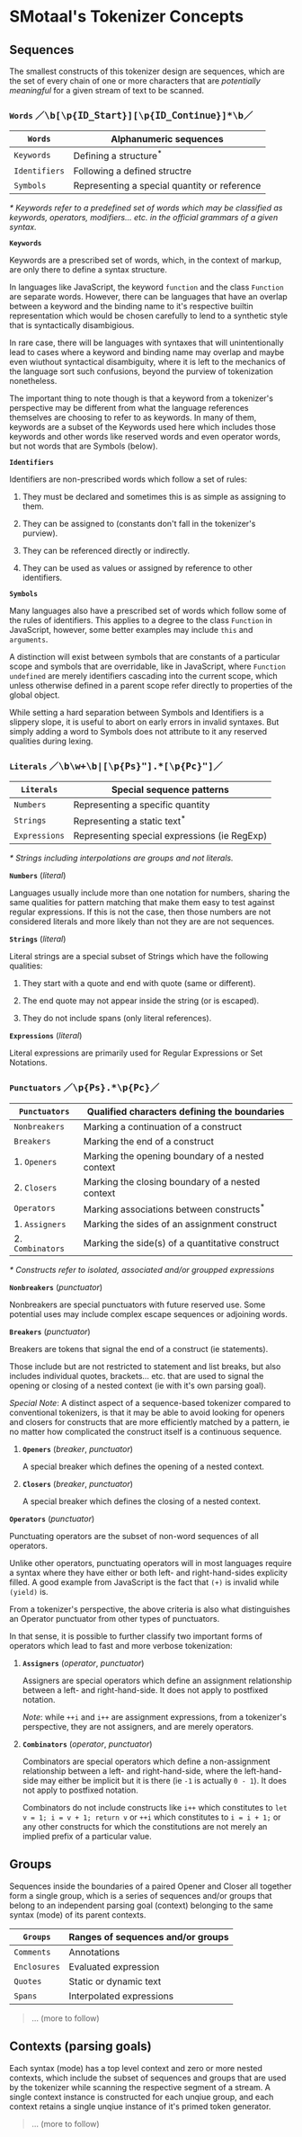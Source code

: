 # SMotaal's Tokenizer Concepts

## Sequences

The smallest constructs of this tokenizer design are sequences, which are the set of every chain of one or more characters that are _potentially meaningful_ for a given stream of text to be scanned.

### `Words` ／<samp>\b[\p{𝙸𝙳_𝚂𝚝𝚊𝚛𝚝}][\p{‌𝙸𝙳_𝙲𝚘𝚗𝚝𝚒𝚗𝚞𝚎}]\*\b</samp>／

| `Words`       | Alphanumeric sequences                       |
| ------------- | -------------------------------------------- |
| `Keywords`    | Defining a structure<sup>\*</sup>            |
| `Identifiers` | Following a defined structre                 |
| `Symbols`     | Representing a special quantity or reference |

_\* Keywords refer to a predefined set of words which may be classified as keywords, operators, modifiers... etc. in the official grammars of a given syntax._

**`Keywords`**

Keywords are a prescribed set of words, which, in the context of markup, are only there to define a syntax structure.

In languages like JavaScript, the keyword `function` and the class `Function` are separate words. However, there can be languages that have an overlap between a keyword and the binding name to it's respective builtin representation which would be chosen carefully to lend to a synthetic style that is syntactically disambigious.

In rare case, there will be languages with syntaxes that will unintentionally lead to cases where a keyword and binding name may overlap and maybe even wiuthout syntactical disambiguity, where it is left to the mechanics of the language sort such confusions, beyond the purview of tokenization nonetheless.

The important thing to note though is that a keyword from a tokenizer's perspective may be different from what the language references themselves are choosing to refer to as keywords. In many of them, keywords are a subset of the Keywords used here which includes those keywords and other words like reserved words and even operator words, but not words that are Symbols (below).

**`Identifiers`**

Identifiers are non-prescribed words which follow a set of rules:

1. They must be declared and sometimes this is as simple as assigning to them.

2. They can be assigned to (constants don't fall in the tokenizer's purview).

3. They can be referenced directly or indirectly.

4. They can be used as values or assigned by reference to other identifiers.

**`Symbols`**

Many languages also have a prescribed set of words which follow some of the rules of identifiers. This applies to a degree to the class `Function` in JavaScript, however, some better examples may include `this` and `arguments`.

A distinction will exist between symbols that are constants of a particular scope and symbols that are overridable, like in JavaScript, where `Function` `undefined` are merely identifiers cascading into the current scope, which unless otherwise defined in a parent scope refer directly to properties of the global object.

While setting a hard separation between Symbols and Identifiers is a slippery slope, it is useful to abort on early errors in invalid syntaxes. But simply adding a word to Symbols does not attribute to it any reserved qualities during lexing.

### `Literals` ／<samp>\b\w+\b|[\p{Ps}"].\*[\p{Pc}"]</samp>／

| `Literals`    | Special sequence patterns                    |
| ------------- | -------------------------------------------- |
| `Numbers`     | Representing a specific quantity             |
| `Strings`     | Representing a static text<sup>\*</sup>      |
| `Expressions` | Representing special expressions (ie RegExp) |

_\* Strings including interpolations are groups and not literals._

**`Numbers`** (_literal_)

Languages usually include more than one notation for numbers, sharing the same qualities for pattern matching that make them easy to test against regular expressions. If this is not the case, then those numbers are not considered literals and more likely than not they are are not sequences.

**`Strings`** (_literal_)

Literal strings are a special subset of Strings which have the following qualities:

1. They start with a quote and end with quote (same or different).

2. The end quote may not appear inside the string (or is escaped).

3. They do not include spans (only literal references).

**`Expressions`** (_literal_)

Literal expressions are primarily used for Regular Expressions or Set Notations.

### `Punctuators` ／<samp>\p{Ps}.\*\p{Pc}</samp>／

| `Punctuators`    | Qualified characters defining the boundaries         |
| ---------------- | ---------------------------------------------------- |
| `Nonbreakers`    | Marking a continuation of a construct                |
| `Breakers`       | Marking the end of a construct                       |
| 1. `Openers`     | Marking the opening boundary of a nested context     |
| 2. `Closers`     | Marking the closing boundary of a nested context     |
| `Operators`      | Marking associations between constructs<sup>\*</sup> |
| 1. `Assigners`   | Marking the sides of an assignment construct         |
| 2. `Combinators` | Marking the side(s) of a quantitative construct      |

_\* Constructs refer to isolated, associated and/or groupped expressions_

**`Nonbreakers`** (_punctuator_)

Nonbreakers are special punctuators with future reserved use. Some potential uses may include complex escape sequences or adjoining words.

**`Breakers`** (_punctuator_)

Breakers are tokens that signal the end of a construct (ie statements).

Those include but are not restricted to statement and list breaks, but also includes individual quotes, brackets… etc. that are used to signal the opening or closing of a nested context (ie with it's own parsing goal).

_Special Note_: A distinct aspect of a sequence-based tokenizer compared to conventional tokenizers, is that it may be able to avoid looking for openers and closers for constructs that are more efficiently matched by a pattern, ie no matter how complicated the construct itself is a continuous sequence.

1. **`Openers`** (_breaker_, _punctuator_)

   A special breaker which defines the opening of a nested context.

2. **`Closers`** (_breaker_, _punctuator_)

   A special breaker which defines the closing of a nested context.

**`Operators`** (_punctuator_)

Punctuating operators are the subset of non-word sequences of all operators.

Unlike other operators, punctuating operators will in most languages require a syntax where they have either or both left- and right-hand-sides explicity filled. A good example from JavaScript is the fact that `(+)` is invalid while `(yield)` is.

From a tokenizer's perspective, the above criteria is also what distinguishes an Operator punctuator from other types of punctuators.

In that sense, it is possible to further classify two important forms of operators which lead to fast and more verbose tokenization:

1. **`Assigners`** (_operator_, _punctuator_)

   Assigners are special operators which define an assignment relationship between a left- and right-hand-side. It does not apply to postfixed notation.

   _Note_: while `++i` and `i++` are assignment expressions, from a tokenizer's perspective, they are not assigners, and are merely operators.

2. **`Combinators`** (_operator_, _punctuator_)

   Combinators are special operators which define a non-assignment relationship between a left- and right-hand-side, where the left-hand-side may either be implicit but it is there (ie `-1` is actually `0 - 1`). It does not apply to postfixed notation.

   Combinators do not include constructs like `i++` which constitutes to `let v = 1; i = v + 1; return v` or `++i` which constitutes to `i = i + 1;` or any other constructs for which the constitutions are not merely an implied prefix of a particular value.

## Groups

Sequences inside the boundaries of a paired Opener and Closer all together form a single group, which is a series of sequences and/or groups that belong to an independent parsing goal (context) belonging to the same syntax (mode) of its parent contexts.

| `Groups`     | Ranges of sequences and/or groups |
| ------------ | --------------------------------- |
| `Comments`   | Annotations                       |
| `Enclosures` | Evaluated expression              |
| `Quotes`     | Static or dynamic text            |
| `Spans`      | Interpolated expressions          |

> … (more to follow)

## Contexts (parsing goals)

Each syntax (mode) has a top level context and zero or more nested contexts, which include the subset of sequences and groups that are used by the tokenizer while scanning the respective segment of a stream. A single context instance is constructed for each unqiue group, and each context retains a single unqiue instance of it's primed token generator.

> … (more to follow)
